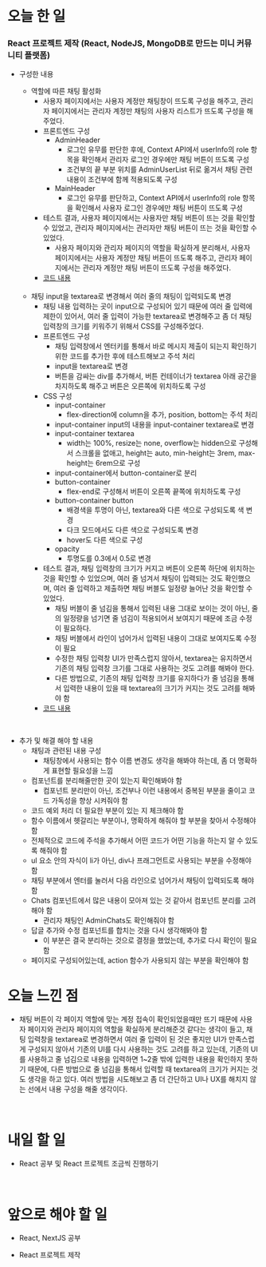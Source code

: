 # 오늘 한 일

### React 프로젝트 제작 (React, NodeJS, MongoDB로 만드는 미니 커뮤니티 플랫폼)

- 구성한 내용

  - 역할에 따른 채팅 활성화
    - 사용자 페이지에서는 사용자 계정만 채팅창이 뜨도록 구성을 해주고, 관리자 페이지에서는 관리자 계정만 채팅의 사용자 리스트가 뜨도록 구성을 해주었다.
    - 프론트엔드 구성
      - AdminHeader
        - 로그인 유무를 판단한 후에, Context API에서 userInfo의 role 항목을 확인해서 관리자 로그인 경우에만 채팅 버튼이 뜨도록 구성
        - 조건부의 끝 부분 위치를 AdminUserList 뒤로 옮겨서 채팅 관련 내용이 조건부에 함께 적용되도록 구성
      - MainHeader
        - 로그인 유무를 판단하고, Context API에서 userInfo의 role 항목을 확인해서 사용자 로그인 경우에만 채팅 버튼이 뜨도록 구성
    - 테스트 결과, 사용자 페이지에서는 사용자만 채팅 버튼이 뜨는 것을 확인할 수 있었고, 관리자 페이지에서는 관리자만 채팅 버튼이 뜨는 것을 확인할 수 있었다.
      - 사용자 페이지와 관리자 페이지의 역할을 확실하게 분리해서, 사용자 페이지에서는 사용자 계정만 채팅 버튼이 뜨도록 해주고, 관리자 페이지에서는 관리자 계정만 채팅 버튼이 뜨도록 구성을 해주었다.
    - [코드 내용](https://github.com/jeongsangtae/mini-community-platform/commit/a244f5cfb7434b9baafa2b8a95b36e888a3d651b)

  <br />

  - 채팅 input을 textarea로 변경해서 여러 줄의 채팅이 입력되도록 변경
    - 채팅 내용 입력하는 곳이 input으로 구성되어 있기 때문에 여러 줄 입력에 제한이 있어서, 여러 줄 입력이 가능한 textarea로 변경해주고 좀 더 채팅 입력창의 크기를 키워주기 위해서 CSS를 구성해주었다.
    - 프론트엔드 구성
      - 채팅 입력창에서 엔터키를 통해서 바로 메시지 제출이 되는지 확인하기 위한 코드를 추가한 후에 테스트해보고 주석 처리
      - input을 textarea로 변경
      - 버튼을 감싸는 div를 추가해서, 버튼 컨테이너가 textarea 아래 공간을 차지하도록 해주고 버튼은 오른쪽에 위치하도록 구성
    - CSS 구성
      - input-container
        - flex-direction에 column을 추가, position, bottom는 주석 처리
      - input-container input의 내용을 input-container textarea로 변경
      - input-container textarea
        - width는 100%, resize는 none, overflow는 hidden으로 구성해서 스크롤을 없애고, height는 auto, min-height는 3rem, max-height는 6rem으로 구성
      - input-container에서 button-container로 분리
      - button-container
        - flex-end로 구성해서 버튼이 오른쪽 끝쪽에 위치하도록 구성
      - button-container button
        - 배경색을 투명이 아닌, textarea와 다른 색으로 구성되도록 색 변경
        - 다크 모드에서도 다른 색으로 구성되도록 변경
        - hover도 다른 색으로 구성
      - opacity
        - 투명도를 0.3에서 0.5로 변경
    - 테스트 결과, 채팅 입력창의 크기가 커지고 버튼이 오른쪽 하단에 위치하는 것을 확인할 수 있었으며, 여러 줄 넘겨서 채팅이 입력되는 것도 확인했으며, 여러 줄 입력하고 제출하면 채팅 버블도 일정량 늘어난 것을 확인할 수 있었다.
      - 채팅 버블이 줄 넘김을 통해서 입력된 내용 그대로 보이는 것이 아닌, 줄의 일정량을 넘기면 줄 넘김이 적용되어서 보여지기 때문에 조금 수정이 필요하다.
      - 채팅 버블에서 라인이 넘어가서 입력된 내용이 그대로 보여지도록 수정이 필요
      - 수정한 채팅 입력창 UI가 만족스럽지 않아서, textarea는 유지하면서 기존의 채팅 입력창 크기를 그대로 사용하는 것도 고려를 해봐야 한다.
      - 다른 방법으로, 기존의 채팅 입력창 크기를 유지하다가 줄 넘김을 통해서 입력한 내용이 있을 때 textarea의 크기가 커지는 것도 고려를 해봐야 함
    - [코드 내용](https://github.com/jeongsangtae/mini-community-platform/commit/02831e69fa445c3eb8626c894f63057258b28c65)

<br />

- 추가 및 해결 해야 할 내용
  - 채팅과 관련된 내용 구성
    - 채팅창에서 사용되는 함수 이름 변경도 생각을 해봐야 하는데, 좀 더 명확하게 표현할 필요성을 느낌
  - 컴포넌트를 분리해줄만한 곳이 있는지 확인해봐야 함
    - 컴포넌트 분리만이 아닌, 조건부나 이런 내용에서 중복된 부분을 줄이고 코드 가독성을 향상 시켜줘야 함
  - 코드 예외 처리 더 필요한 부분이 있는 지 체크해야 함
  - 함수 이름에서 헷갈리는 부분이나, 명확하게 해줘야 할 부분을 찾아서 수정해야 함
  - 전체적으로 코드에 주석을 추가해서 어떤 코드가 어떤 기능을 하는지 알 수 있도록 해줘야 함
  - ul 요소 안의 자식이 li가 아닌, div나 프래그먼트로 사용되는 부분을 수정해야 함
  - 채팅 부분에서 엔터를 눌러서 다음 라인으로 넘어가서 채팅이 입력되도록 해야 함
  - Chats 컴포넌트에서 많은 내용이 모아져 있는 것 같아서 컴포넌트 분리를 고려해야 함
    - 관리자 채팅인 AdminChats도 확인해줘야 함
  - 답글 추가와 수정 컴포넌트를 합치는 것을 다시 생각해봐야 함
    - 이 부분은 결국 분리하는 것으로 결정을 했었는데, 추가로 다시 확인이 필요함
  - 페이지로 구성되어있는데, action 함수가 사용되지 않는 부분을 확인해야 함

# 오늘 느낀 점

- 채팅 버튼이 각 페이지 역할에 맞는 계정 접속이 확인되었을때만 뜨기 때문에 사용자 페이지와 관리자 페이지의 역할을 확실하게 분리해준것 같다는 생각이 들고, 채팅 입력창을 textarea로 변경하면서 여러 줄 입력이 된 것은 좋지만 UI가 만족스럽게 구성되지 않아서 기존의 UI를 다시 사용하는 것도 고려를 하고 있는데, 기존의 UI를 사용하고 줄 넘김으로 내용을 입력하면 1~2줄 밖에 입력한 내용을 확인하지 못하기 때문에, 다른 방법으로 줄 넘김을 통해서 입력할 때 textarea의 크기가 커지는 것도 생각을 하고 있다. 여러 방법을 시도해보고 좀 더 간단하고 UI나 UX를 해치지 않는 선에서 내용 구성을 해줄 생각이다.

<br />

# 내일 할 일

- React 공부 및 React 프로젝트 조금씩 진행하기

<br />

# 앞으로 해야 할 일

- React, NextJS 공부

- React 프로젝트 제작
